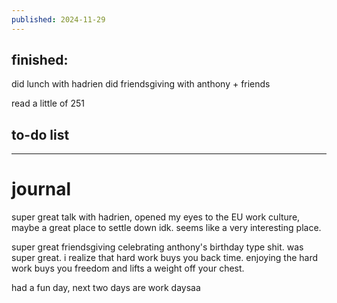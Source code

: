```yaml
---
published: 2024-11-29
---
```

## finished:

did lunch with hadrien 
did friendsgiving with anthony + friends

read a little of 251
## to-do list



---
# journal

super great talk with hadrien, opened my eyes to the EU work culture, maybe a great place to settle down idk. seems like a very interesting place.

super great friendsgiving celebrating anthony's birthday type shit. was super great. i realize that hard work buys you back time. enjoying the hard work buys you freedom and lifts a weight off your chest.

had a fun day, next two days are work daysaa
